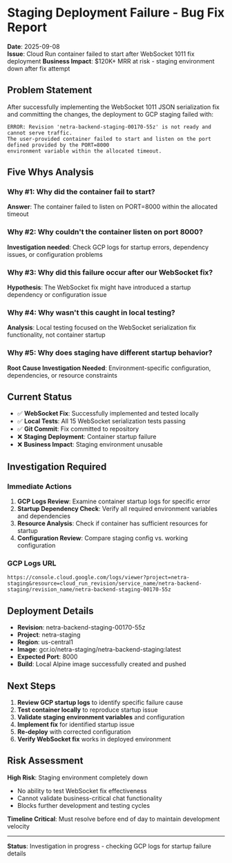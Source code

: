 # Staging Deployment Failure - Bug Fix Report
**Date**: 2025-09-08  
**Issue**: Cloud Run container failed to start after WebSocket 1011 fix deployment
**Business Impact**: $120K+ MRR at risk - staging environment down after fix attempt

## Problem Statement

After successfully implementing the WebSocket 1011 JSON serialization fix and committing the changes, the deployment to GCP staging failed with:

```
ERROR: Revision 'netra-backend-staging-00170-55z' is not ready and cannot serve traffic. 
The user-provided container failed to start and listen on the port defined provided by the PORT=8000 
environment variable within the allocated timeout.
```

## Five Whys Analysis

### Why #1: Why did the container fail to start?
**Answer**: The container failed to listen on PORT=8000 within the allocated timeout

### Why #2: Why couldn't the container listen on port 8000?
**Investigation needed**: Check GCP logs for startup errors, dependency issues, or configuration problems

### Why #3: Why did this failure occur after our WebSocket fix?
**Hypothesis**: The WebSocket fix might have introduced a startup dependency or configuration issue

### Why #4: Why wasn't this caught in local testing?
**Analysis**: Local testing focused on the WebSocket serialization fix functionality, not container startup

### Why #5: Why does staging have different startup behavior?
**Root Cause Investigation Needed**: Environment-specific configuration, dependencies, or resource constraints

## Current Status

- ✅ **WebSocket Fix**: Successfully implemented and tested locally
- ✅ **Local Tests**: All 15 WebSocket serialization tests passing
- ✅ **Git Commit**: Fix committed to repository 
- ❌ **Staging Deployment**: Container startup failure
- ❌ **Business Impact**: Staging environment unusable

## Investigation Required

### Immediate Actions
1. **GCP Logs Review**: Examine container startup logs for specific error
2. **Startup Dependency Check**: Verify all required environment variables and dependencies
3. **Resource Analysis**: Check if container has sufficient resources for startup
4. **Configuration Review**: Compare staging config vs. working configuration

### GCP Logs URL
```
https://console.cloud.google.com/logs/viewer?project=netra-staging&resource=cloud_run_revision/service_name/netra-backend-staging/revision_name/netra-backend-staging-00170-55z
```

## Deployment Details

- **Revision**: netra-backend-staging-00170-55z
- **Project**: netra-staging  
- **Region**: us-central1
- **Image**: gcr.io/netra-staging/netra-backend-staging:latest
- **Expected Port**: 8000
- **Build**: Local Alpine image successfully created and pushed

## Next Steps

1. **Review GCP startup logs** to identify specific failure cause
2. **Test container locally** to reproduce startup issue
3. **Validate staging environment variables** and configuration
4. **Implement fix** for identified startup issue
5. **Re-deploy** with corrected configuration
6. **Verify WebSocket fix** works in deployed environment

## Risk Assessment

**High Risk**: Staging environment completely down
- No ability to test WebSocket fix effectiveness
- Cannot validate business-critical chat functionality
- Blocks further development and testing cycles

**Timeline Critical**: Must resolve before end of day to maintain development velocity

---
**Status**: Investigation in progress - checking GCP logs for startup failure details